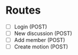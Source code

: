 # Routes
- [ ] Login (POST)
- [ ] New discussion (POST) 
- [ ] Add member (POST)
- [ ] Create motion (POST)